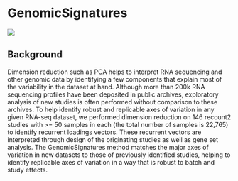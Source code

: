 # GenomicSignatures

<a href="https://github.com/shbrief/Diagrams/blob/master/GenomicSignatures.png"><img src="https://raw.githubusercontent.com/shbrief/Diagrams/master/GenomicSignatures.png?token=ADX67SWALLVD7DRT4IMU4N26HOT2Y"/></a> 

## Background
Dimension reduction such as PCA helps to interpret RNA sequencing and other genomic data by identifying a few components that explain most of the variability in the dataset at hand. Although more than 200k RNA sequencing profiles have been deposited in public archives, exploratory analysis of new studies is often performed without comparison to these archives. To help identify robust and replicable axes of variation in any given RNA-seq dataset, we performed dimension reduction on 146 recount2 studies with >= 50 samples in each (the total number of samples is 22,765) to identify recurrent loadings vectors. These recurrent vectors are interpreted through design of the originating studies as well as gene set analysis. The GenomicSignatures method matches the major axes of variation in new datasets to those of previously identified studies, helping to identify replicable axes of variation in a way that is robust to batch and study effects. 

